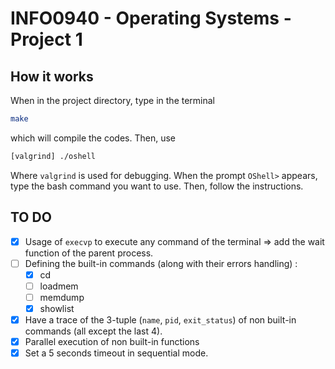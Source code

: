# INFO0940 - Operating Systems - Project 1

## How it works
When in the project directory, type in the terminal
```bash
make
```
which will compile the codes. Then, use
```bash
[valgrind] ./oshell
```
Where `valgrind` is used for debugging.
When the prompt `OShell>` appears, type the bash command you want to use. Then, follow the instructions.

## TO DO
- [X] Usage of `execvp` to execute any command of the terminal => add the wait function of the parent process.
- [ ] Defining the built-in commands (along with their errors handling) :
    - [X] cd
    - [ ] loadmem
    - [ ] memdump
    - [X] showlist
- [X] Have a trace of the 3-tuple (`name`, `pid`, `exit_status`) of non built-in commands (all except the last 4).
- [X] Parallel execution of non built-in functions
- [X] Set a 5 seconds timeout in sequential mode.
